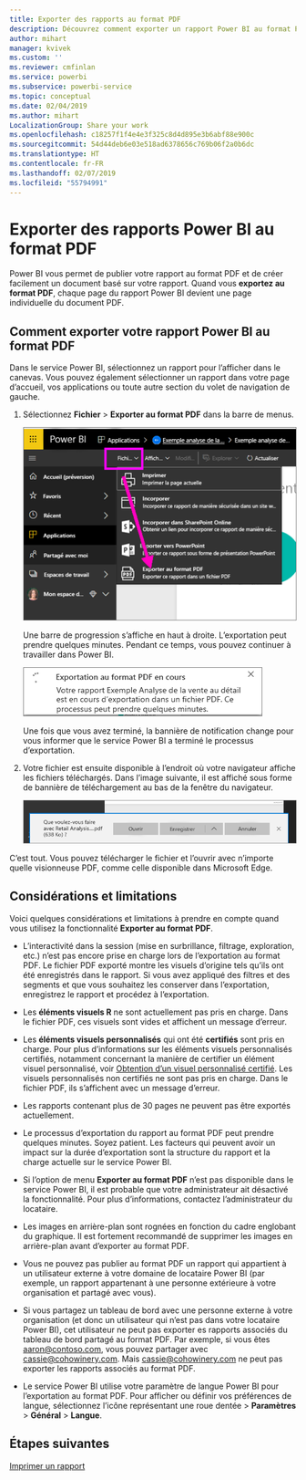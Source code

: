 ```yaml
---
title: Exporter des rapports au format PDF
description: Découvrez comment exporter un rapport Power BI au format PDF.
author: mihart
manager: kvivek
ms.custom: ''
ms.reviewer: cmfinlan
ms.service: powerbi
ms.subservice: powerbi-service
ms.topic: conceptual
ms.date: 02/04/2019
ms.author: mihart
LocalizationGroup: Share your work
ms.openlocfilehash: c18257f1f4e4e3f325c8d4d895e3b6abf88e900c
ms.sourcegitcommit: 54d44deb6e03e518ad6378656c769b06f2a0b6dc
ms.translationtype: HT
ms.contentlocale: fr-FR
ms.lasthandoff: 02/07/2019
ms.locfileid: "55794991"
---
```

# <a name="export-reports-from-power-bi-to-pdf"></a>Exporter des rapports Power BI au format PDF
Power BI vous permet de publier votre rapport au format PDF et de créer facilement un document basé sur votre rapport. Quand vous **exportez au format PDF**, chaque page du rapport Power BI devient une page individuelle du document PDF.

## <a name="how-to-export-your-power-bi-report-to-pdf"></a>Comment exporter votre rapport Power BI au format PDF
Dans le service Power BI, sélectionnez un rapport pour l’afficher dans le canevas. Vous pouvez également sélectionner un rapport dans votre page d’accueil, vos applications ou toute autre section du volet de navigation de gauche.

1. Sélectionnez **Fichier** > **Exporter au format PDF** dans la barre de menus.

    ![Sélection de Fichier dans la barre de menus, flèche pointant vers Exporter au format PDF](media/end-user-pdf/power-bi-export-pdf.png)

    Une barre de progression s’affiche en haut à droite. L’exportation peut prendre quelques minutes. Pendant ce temps, vous pouvez continuer à travailler dans Power BI.

    ![Messages de progression de l’exportation](media/end-user-pdf/power-bi-export-message.png)

    Une fois que vous avez terminé, la bannière de notification change pour vous informer que le service Power BI a terminé le processus d’exportation.

2. Votre fichier est ensuite disponible à l’endroit où votre navigateur affiche les fichiers téléchargés. Dans l’image suivante, il est affiché sous forme de bannière de téléchargement au bas de la fenêtre du navigateur.

    ![Emplacement du fichier téléchargé](media/end-user-pdf/power-bi-save-file.png)

C’est tout. Vous pouvez télécharger le fichier et l’ouvrir avec n’importe quelle visionneuse PDF, comme celle disponible dans Microsoft Edge.


## <a name="limitations-and-considerations"></a>Considérations et limitations
Voici quelques considérations et limitations à prendre en compte quand vous utilisez la fonctionnalité **Exporter au format PDF**.

- L’interactivité dans la session (mise en surbrillance, filtrage, exploration, etc.) n’est pas encore prise en charge lors de l’exportation au format PDF. Le fichier PDF exporté montre les visuels d’origine tels qu’ils ont été enregistrés dans le rapport. Si vous avez appliqué des filtres et des segments et que vous souhaitez les conserver dans l’exportation, enregistrez le rapport et procédez à l’exportation.

* Les **éléments visuels R** ne sont actuellement pas pris en charge. Dans le fichier PDF, ces visuels sont vides et affichent un message d’erreur.  

* Les **éléments visuels personnalisés** qui ont été **certifiés** sont pris en charge. Pour plus d’informations sur les éléments visuels personnalisés certifiés, notamment concernant la manière de certifier un élément visuel personnalisé, voir [Obtention d’un visuel personnalisé certifié](../power-bi-custom-visuals-certified.md). Les visuels personnalisés non certifiés ne sont pas pris en charge. Dans le fichier PDF, ils s’affichent avec un message d’erreur.   

* Les rapports contenant plus de 30 pages ne peuvent pas être exportés actuellement.

* Le processus d’exportation du rapport au format PDF peut prendre quelques minutes. Soyez patient. Les facteurs qui peuvent avoir un impact sur la durée d’exportation sont la structure du rapport et la charge actuelle sur le service Power BI.

* Si l’option de menu **Exporter au format PDF** n’est pas disponible dans le service Power BI, il est probable que votre administrateur ait désactivé la fonctionnalité. Pour plus d’informations, contactez l’administrateur du locataire.

* Les images en arrière-plan sont rognées en fonction du cadre englobant du graphique. Il est fortement recommandé de supprimer les images en arrière-plan avant d’exporter au format PDF.

* Vous ne pouvez pas publier au format PDF un rapport qui appartient à un utilisateur externe à votre domaine de locataire Power BI (par exemple, un rapport appartenant à une personne extérieure à votre organisation et partagé avec vous).

* Si vous partagez un tableau de bord avec une personne externe à votre organisation (et donc un utilisateur qui n’est pas dans votre locataire Power BI), cet utilisateur ne peut pas exporter es rapports associés du tableau de bord partagé au format PDF. Par exemple, si vous êtes aaron@contoso.com, vous pouvez partager avec cassie@cohowinery.com. Mais cassie@cohowinery.com ne peut pas exporter les rapports associés au format PDF.

* Le service Power BI utilise votre paramètre de langue Power BI pour l’exportation au format PDF. Pour afficher ou définir vos préférences de langue, sélectionnez l’icône représentant une roue dentée > **Paramètres** >  **Général** > **Langue**.

## <a name="next-steps"></a>Étapes suivantes
[Imprimer un rapport](end-user-print.md)